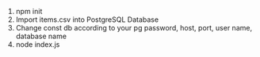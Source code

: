 1. npm init
2. Import items.csv into PostgreSQL Database
3. Change const db according to your pg password, host, port, user name, database name
4. node index.js
